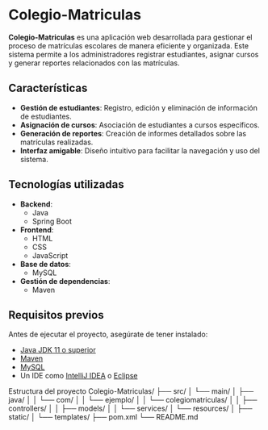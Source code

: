 # Colegio-Matriculas

**Colegio-Matriculas** es una aplicación web desarrollada para gestionar el proceso de matrículas escolares de manera eficiente y organizada. Este sistema permite a los administradores registrar estudiantes, asignar cursos y generar reportes relacionados con las matrículas.

## Características

- **Gestión de estudiantes**: Registro, edición y eliminación de información de estudiantes.
- **Asignación de cursos**: Asociación de estudiantes a cursos específicos.
- **Generación de reportes**: Creación de informes detallados sobre las matrículas realizadas.
- **Interfaz amigable**: Diseño intuitivo para facilitar la navegación y uso del sistema.

## Tecnologías utilizadas

- **Backend**:
  - Java
  - Spring Boot
- **Frontend**:
  - HTML
  - CSS
  - JavaScript
- **Base de datos**:
  - MySQL
- **Gestión de dependencias**:
  - Maven

## Requisitos previos

Antes de ejecutar el proyecto, asegúrate de tener instalado:

- [Java JDK 11 o superior](https://www.oracle.com/java/technologies/javase-downloads.html)
- [Maven](https://maven.apache.org/download.cgi)
- [MySQL](https://www.mysql.com/downloads/)
- Un IDE como [IntelliJ IDEA](https://www.jetbrains.com/idea/) o [Eclipse](https://www.eclipse.org/downloads/)

Estructura del proyecto
Colegio-Matriculas/
├── src/
│   └── main/
│       ├── java/
│       │   └── com/
│       │       └── ejemplo/
│       │           └── colegiomatriculas/
│       │               ├── controllers/
│       │               ├── models/
│       │               └── services/
│       └── resources/
│           ├── static/
│           └── templates/
├── pom.xml
└── README.md
